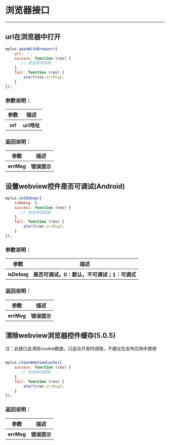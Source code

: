 # 浏览器接口

---
<h2 id="cid_0">url在浏览器中打开</h2>

```JavaScript
mplus.openWithBrowser({
    url: '', 
    success: function (res) { 
       // 发送成功回调
    },
    fail: function (res) {
        alert(res.errMsg);
    }
});

```
### 参数说明：

<table>
  <tr>
    <th>参数</th>
    <th>描述</th>
  </tr>
  <tr>
    <th>url</th>
    <th>url地址</th>
  </tr>
</table>

### 返回说明：

<table>
  <tr>
    <th>参数</th>
    <th>描述</th>
  </tr>
  <tr>
    <th>errMsg</th>
    <th>错误提示</th>
  </tr>
</table>

<h2 id="cid_0">设置webview控件是否可调试(Android)</h2>

```JavaScript
mplus.setDebug({
    isDebug: 0,
    success: function (res) { 
       // 发送成功回调
    },
    fail: function (res) {
        alert(res.errMsg);
    }
});


```
### 参数说明：

<table>
  <tr>
    <th>参数</th>
    <th>描述</th>
  </tr>
  <tr>
    <th>isDebug</th>
    <th>是否可调试。0：默认，不可调试；1：可调式</th>
  </tr>
</table>

### 返回说明：

<table>
  <tr>
    <th>参数</th>
    <th>描述</th>
  </tr>
  <tr>
    <th>errMsg</th>
    <th>错误提示</th>
  </tr>
</table>

<h2 id="cid_0">清除webview浏览器控件缓存(5.0.5)</h2>

注：此接口会清除cookie数据，只适合开发时调用，不建议在发布应用中使用

```JavaScript

mplus.clearWebViewCache({
    success: function (res) { 
       // 发送成功回调
    },
    fail: function (res) {
        alert(res.errMsg);
    }
});

```
### 返回说明：

<table>
  <tr>
    <th>参数</th>
    <th>描述</th>
  </tr>
  <tr>
    <th>errMsg</th>
    <th>错误提示</th>
  </tr>
</table>
